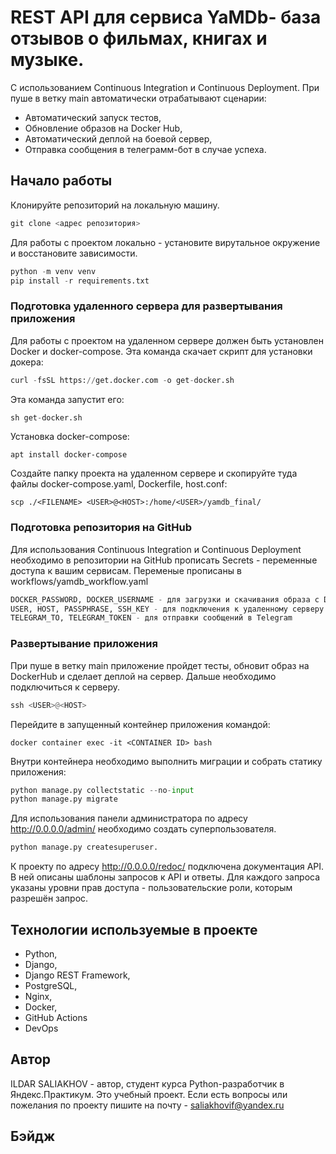 # REST API для сервиса YaMDb- база отзывов о фильмах, книгах и музыке.
С использованием Continuous Integration и Continuous Deployment. При пуше в ветку main автоматически отрабатывают сценарии:

* Автоматический запуск тестов,
* Обновление образов на Docker Hub,
* Автоматический деплой на боевой сервер,
* Отправка сообщения в телеграмм-бот в случае успеха.
## Начало работы
Клонируйте репозиторий на локальную машину.
```python
git clone <адрес репозитория>
```
Для работы с проектом локально - установите вирутальное окружение и восстановите зависимости.
```python
python -m venv venv
pip install -r requirements.txt
```
### Подготовка удаленного сервера для развертывания приложения
Для работы с проектом на удаленном сервере должен быть установлен Docker и docker-compose. Эта команда скачает скрипт для установки докера:
```python
curl -fsSL https://get.docker.com -o get-docker.sh
```
Эта команда запустит его:
```python
sh get-docker.sh
```
Установка docker-compose:
```
apt install docker-compose
```
Создайте папку проекта на удаленном сервере и скопируйте туда файлы docker-compose.yaml, Dockerfile, host.conf:
```
scp ./<FILENAME> <USER>@<HOST>:/home/<USER>/yamdb_final/
```
### Подготовка репозитория на GitHub
Для использования Continuous Integration и Continuous Deployment необходимо в репозитории на GitHub прописать Secrets - переменные доступа к вашим сервисам. Переменые прописаны в workflows/yamdb_workflow.yaml
```python
DOCKER_PASSWORD, DOCKER_USERNAME - для загрузки и скачивания образа с DockerHub
USER, HOST, PASSPHRASE, SSH_KEY - для подключения к удаленному серверу
TELEGRAM_TO, TELEGRAM_TOKEN - для отправки сообщений в Telegram
```
### Развертывание приложения
При пуше в ветку main приложение пройдет тесты, обновит образ на DockerHub и сделает деплой на сервер. Дальше необходимо подключиться к серверу.
```python
ssh <USER>@<HOST>
```
Перейдите в запущенный контейнер приложения командой:
```pytho
docker container exec -it <CONTAINER ID> bash
```
Внутри контейнера необходимо выполнить миграции и собрать статику приложения:
```python
python manage.py collectstatic --no-input
python manage.py migrate
```
Для использования панели администратора по адресу http://0.0.0.0/admin/ необходимо создать суперпользователя.
```python
python manage.py createsuperuser.
```
К проекту по адресу http://0.0.0.0/redoc/ подключена документация API. В ней описаны шаблоны запросов к API и ответы. Для каждого запроса указаны уровни прав доступа - пользовательские роли, которым разрешён запрос.

## Технологии используемые в проекте
* Python, 
* Django, 
* Django REST Framework, 
* PostgreSQL, 
* Nginx, 
* Docker, 
* GitHub Actions
* DevOps

## Автор
ILDAR SALIAKHOV - автор, студент курса Python-разработчик в Яндекс.Практикум. Это учебный проект. Если есть вопросы или пожелания по проекту пишите на почту - saliakhovif@yandex.ru

## Бэйдж
